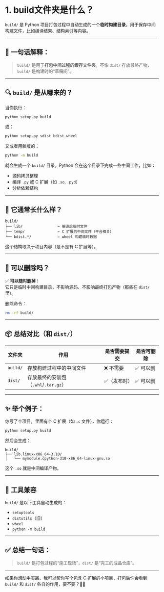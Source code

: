 # 1. build文件夹是什么？
`build/` 是 Python 项目打包过程中自动生成的一个**临时构建目录**，用于保存中间构建文件，比如编译结果、结构索引等内容。

---

## 🧾 一句话解释：

> `build/` 是用于**打包中间过程的缓存文件夹**，不像 `dist/` 存放最终产物，`build/` 是构建时的“草稿间”。

---

## 🔍 `build/` 是从哪来的？

当你执行：

```bash
python setup.py build
```

或：

```bash
python setup.py sdist bdist_wheel
```

又或者用新版的：

```bash
python -m build
```

就会生成一个 `build/` 目录，Python 会在这个目录下完成一些中间工作，比如：

- 源码拷贝整理
- 编译 `.py` 或 C 扩展（如 `.so`, `.pyd`）
- 分析依赖结构

---

## 📁 它通常长什么样？

```
build/
├── lib/                ← 编译后临时文件
├── temp/               ← C 扩展的中间文件（平台相关）
└── bdist.*/            ← wheel 构建临时数据
```

这个结构取决于项目内容（是不是有 C 扩展等）。

---

## 🧹 可以删除吗？

✅ **可以随时删掉**！  
它只是临时中间构建目录，不影响源码、不影响最终打包产物（那些在 `dist/` 里）。

删除命令：

```bash
rm -rf build/
```

---

## 📦 总结对比（和 `dist/`）

| 文件夹 | 作用 | 是否需要提交 | 是否可删除 |
|--------|------|----------------|--------------|
| `build/` | 存放构建过程中的中间文件 | ❌ 不需要 | ✅ 可以删 |
| `dist/`  | 存放最终的安装包（`.whl`/`.tar.gz`） | ✅（发布时） | ✅ 可以删 |

---

## ✨ 举个例子：

你写了个项目，里面有个 C 扩展（如 `.c` 文件），你运行：

```bash
python setup.py build
```

然后会生成：

```
build/
├── lib.linux-x86_64-3.10/
│   └── mymodule.cpython-310-x86_64-linux-gnu.so
```

这个 `.so` 就是中间编译产物。

---

## 🧰 工具兼容

`build/` 是以下工具自动生成的：

- `setuptools`
- `distutils`（旧）
- `wheel`
- `python -m build`

---

## ✅ 总结一句话：

> `build/` 是打包过程的“施工现场”，`dist/` 是“完工的成品仓库”。

---

如果你想动手实践，我可以帮你写个包含 C 扩展的小项目，打包后你会看到 `build/` 和 `dist/` 各自的作用，要不要？👨‍🔧